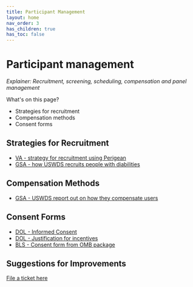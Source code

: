 ```yaml
---
title: Participant Management
layout: home
nav_order: 3
has_children: true
has_toc: false
---
```


# Participant management 
_Explainer: Recruitment, screening, scheduling, compensation and panel management_ 

What's on this page? 
* Strategies for recruitment 
* Compensation methods 
* Consent forms 

## Strategies for Recruitment 
- [VA - strategy for recruitment using Perigean](https://depo-platform-documentation.scrollhelp.site/research-design/perigean-recruiting-process)
- [GSA - how USWDS recruits people with diabilities](https://designsystem.digital.gov/about/monthly-calls/#october-2023-conducting-user-research-on-how-uswds-serves-people-with-disabilities)

## Compensation Methods 
- [GSA - USWDS report out on how they compensate users](https://designsystem.digital.gov/about/monthly-calls/#october-2023-conducting-user-research-on-how-uswds-serves-people-with-disabilities)

## Consent Forms
- [DOL - Informed Consent](https://github.com/cfpb/Interagency-Research-Ops/files/15225233/Informed.Consent.docx)
- [DOL - Justification for incentives](https://github.com/cfpb/Interagency-Research-Ops/files/15225232/Justification.for.incentives.v2.docx)
- [BLS - Consent form from OMB package](https://github.com/cfpb/Interagency-Research-Ops/blob/main/assets/BLS%20Consent%20Form%20from%20OMB.docx)

## Suggestions for Improvements
[File a ticket here](https://github.com/aayatsali/reops3/issues/new?assignees=aayatsali&labels=enhancement%2C+new&projects=&template=suggestions-for-reops-site.md&title=) 
